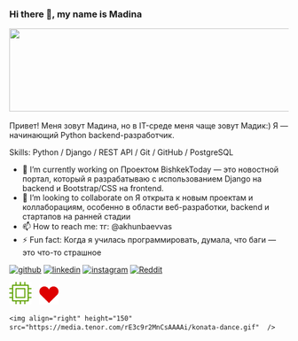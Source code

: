 ### Hi there 👋, my name is Madina
<img src="https://i.pinimg.com/originals/e8/4e/db/e84edb279472c7ab49e97ec276d4ffda.gif" width="1000" height="150"/>

Привет! Меня зовут Мадина, но в IT-среде меня чаще зовут Мадик:) Я — начинающий Python backend-разработчик.

Skills: Python / Django / REST API / Git / GitHub / PostgreSQL

- 🔭 I’m currently working on Проектом BishkekToday — это новостной портал, который я разрабатываю с использованием Django на backend и Bootstrap/CSS на frontend. 
- 👯 I’m looking to collaborate on Я открыта к новым проектам и коллаборациям, особенно в области веб-разработки, backend и стартапов на ранней стадии 
- 📫 How to reach me: тг: @akhunbaevvas 
- ⚡ Fun fact: Когда я училась программировать, думала, что баги — это что-то страшное 


[<img src='https://cdn.jsdelivr.net/npm/simple-icons@3.0.1/icons/github.svg' alt='github' height='40'>](https://github.com/MadiikCode)  [<img src='https://cdn.jsdelivr.net/npm/simple-icons@3.0.1/icons/linkedin.svg' alt='linkedin' height='40'>](https://www.linkedin.com/in/https://www.linkedin.com/in/madina-akhunbaeva-b00a44362?lipi=urn%3Ali%3Apage%3Ad_flagship3_profile_view_base_contact_details%3B%2B5JQ8JaQQTuD7OT9uwkn4w%3D%3D/)  [<img src='https://cdn.jsdelivr.net/npm/simple-icons@3.0.1/icons/instagram.svg' alt='instagram' height='40'>](https://www.instagram.com/akhunbaevvas/)  [<img src='https://cdn.jsdelivr.net/npm/simple-icons@3.0.1/icons/reddit.svg' alt='Reddit' height='40'>](https://www.reddit.com/user/Madii)  

<a href='https://docs.github.com/en/developers'><img src='https://raw.githubusercontent.com/acervenky/animated-github-badges/master/assets/devbadge.gif' width='40' height='40'></a> <a href='https://docs.github.com/en/github/supporting-the-open-source-community-with-github-sponsors'><img src='https://raw.githubusercontent.com/acervenky/animated-github-badges/master/assets/sponsorbadge.gif' width='35' height='35'></a> 

    <img align="right" height="150" src="https://media.tenor.com/rE3c9r2MnCsAAAAi/konata-dance.gif"  />


